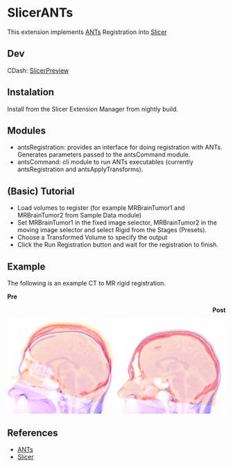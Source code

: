 # SlicerANTs

This extension implements [ANTs](https://github.com/ANTsX/ANTs) Registration into [Slicer](https://github.com/Slicer/Slicer)

## Dev

CDash: [SlicerPreview](https://slicer.cdash.org/index.php?project=SlicerPreview&filtercount=1&showfilters=1&field1=buildname&compare1=63&value1=SlicerANTs)
## Instalation

Install from the Slicer Extension Manager from nightly build.

## Modules

- antsRegistration: provides an interface for doing registration with ANTs. Generates parameters passed to the antsCommand module.
- antsCommand: cli module to run ANTs executables (currently antsRegistration and antsApplyTransforms).

## (Basic) Tutorial

- Load volumes to register (for example MRBrainTumor1 and MRBrainTumor2 from Sample Data module)
- Set MRBrainTumor1 in the fixed image selector, MRBrainTumor2 in the moving image selector and select Rigid from the Stages (Presets).
- Choose a Transformed Volume to specify the output
- Click the Run Registration button and wait for the registration to finish.

## Example

The following is an example CT to MR rigid registration.

**Pre** <div align="right">**Post**

<div align="left">

![Example](Documentation/MR-CT_example.png?raw=true)

## References

- [ANTs](https://pubmed.ncbi.nlm.nih.gov/?term=%22Tustison+N%22+AND+%22Avants+B%22)
- [Slicer](https://www.slicer.org/wiki/CitingSlicer)